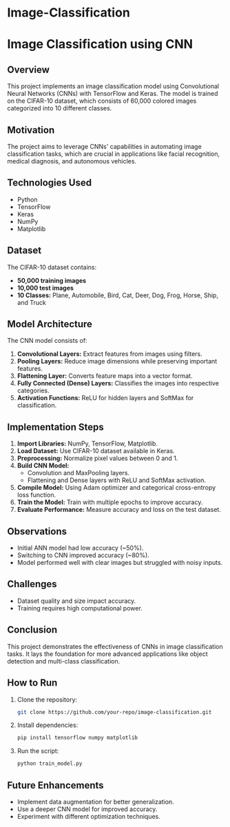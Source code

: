 # Image-Classification
# Image Classification using CNN

## Overview
This project implements an image classification model using Convolutional Neural Networks (CNNs) with TensorFlow and Keras. The model is trained on the CIFAR-10 dataset, which consists of 60,000 colored images categorized into 10 different classes.

## Motivation
The project aims to leverage CNNs' capabilities in automating image classification tasks, which are crucial in applications like facial recognition, medical diagnosis, and autonomous vehicles.

## Technologies Used
- Python
- TensorFlow
- Keras
- NumPy
- Matplotlib

## Dataset
The CIFAR-10 dataset contains:
- **50,000 training images**
- **10,000 test images**
- **10 Classes:** Plane, Automobile, Bird, Cat, Deer, Dog, Frog, Horse, Ship, and Truck

## Model Architecture
The CNN model consists of:
1. **Convolutional Layers:** Extract features from images using filters.
2. **Pooling Layers:** Reduce image dimensions while preserving important features.
3. **Flattening Layer:** Converts feature maps into a vector format.
4. **Fully Connected (Dense) Layers:** Classifies the images into respective categories.
5. **Activation Functions:** ReLU for hidden layers and SoftMax for classification.

## Implementation Steps
1. **Import Libraries:** NumPy, TensorFlow, Matplotlib.
2. **Load Dataset:** Use CIFAR-10 dataset available in Keras.
3. **Preprocessing:** Normalize pixel values between 0 and 1.
4. **Build CNN Model:**
   - Convolution and MaxPooling layers.
   - Flattening and Dense layers with ReLU and SoftMax activation.
5. **Compile Model:** Using Adam optimizer and categorical cross-entropy loss function.
6. **Train the Model:** Train with multiple epochs to improve accuracy.
7. **Evaluate Performance:** Measure accuracy and loss on the test dataset.

## Observations
- Initial ANN model had low accuracy (~50%).
- Switching to CNN improved accuracy (~80%).
- Model performed well with clear images but struggled with noisy inputs.

## Challenges
- Dataset quality and size impact accuracy.
- Training requires high computational power.

## Conclusion
This project demonstrates the effectiveness of CNNs in image classification tasks. It lays the foundation for more advanced applications like object detection and multi-class classification.

## How to Run
1. Clone the repository:
   ```bash
   git clone https://github.com/your-repo/image-classification.git
   ```
2. Install dependencies:
   ```bash
   pip install tensorflow numpy matplotlib
   ```
3. Run the script:
   ```bash
   python train_model.py
   ```

## Future Enhancements
- Implement data augmentation for better generalization.
- Use a deeper CNN model for improved accuracy.
- Experiment with different optimization techniques.
